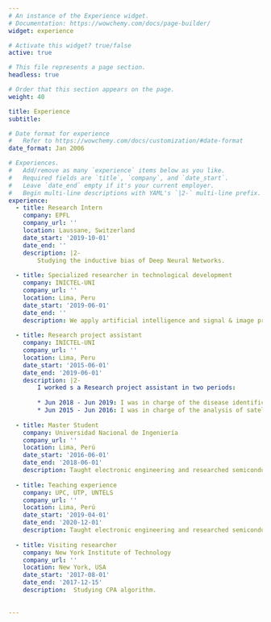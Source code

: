 ```yaml
---
# An instance of the Experience widget.
# Documentation: https://wowchemy.com/docs/page-builder/
widget: experience

# Activate this widget? true/false
active: true

# This file represents a page section.
headless: true

# Order that this section appears on the page.
weight: 40

title: Experience
subtitle:

# Date format for experience
#   Refer to https://wowchemy.com/docs/customization/#date-format
date_format: Jan 2006

# Experiences.
#   Add/remove as many `experience` items below as you like.
#   Required fields are `title`, `company`, and `date_start`.
#   Leave `date_end` empty if it's your current employer.
#   Begin multi-line descriptions with YAML's `|2-` multi-line prefix.
experience:
  - title: Research Intern
    company: EPFL
    company_url: ''
    location: Laussane, Switzerland
    date_start: '2019-10-01'
    date_end: ''
    description: |2-
        Studying the inductive bias of Deep Neural Networks.
        
  - title: Specialized researcher in technological development
    company: INICTEL-UNI
    company_url: ''
    location: Lima, Peru
    date_start: '2019-06-01'
    date_end: ''
    description: We apply artificial intelligence and signal & image processing techniques to develop projects for national institutes in Peru. We also do some research on machine learning techniques (CNN). A list of papers can be found here www.inictel-uni.edu.pe/index.php/2020/03/04/procesamiento-de-senales-imagenes-e-inteligencia-artificial/.
    
  - title: Research project assistant
    company: INICTEL-UNI
    company_url: ''
    location: Lima, Peru
    date_start: '2015-06-01'
    date_end: '2019-06-01'
    description: |2-
        I worked s a Research project assistant in two periods:
        
        * Jun 2018 - Jun 2019: I was in charge of the disease identification module in the project "Aplicación móvil y sistema electrónico portátil para monitorizar variables que influyen la producción del cultivo de palta Hass usando sensores de temperatura, humedad de suelo, PH e identificación de enfermedades por imágenes en la Región Moquegua".
        * Jun 2015 - Jun 2016: I was in charge of the analysis of satellite images to estimate evapotranspiration in this [project](https://www.inictel-uni.edu.pe/index.php/2020/05/29/desarrollo-de-un-dispositivo-optoelectronico-de-bajo-costo-y-banda-ancha-sintonizando-velocidad-de-grupo-en-interface-rf-optica-2-2-2/)
    
  - title: Master Student
    company: Universidad Nacional de Ingeniería
    company_url: ''
    location: Lima, Perú
    date_start: '2016-06-01'
    date_end: '2018-06-01'
    description: Taught electronic engineering and researched semiconductor physics.
    
  - title: Teaching experience
    company: UPC, UTP, UNTELS
    company_url: ''
    location: Lima, Perú
    date_start: '2019-04-01'
    date_end: '2020-12-01'
    description: Taught electronic engineering and researched semiconductor physics.
    
  - title: Visiting researcher
    company: New York Institute of Technology
    company_url: ''
    location: New York, USA
    date_start: '2017-08-01'
    date_end: '2017-12-15'
    description:  Studying CPA algorithm.
    
    
---
```

